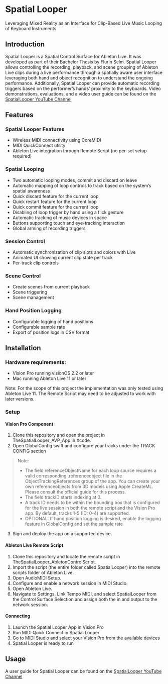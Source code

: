 # Spatial Looper
Leveraging Mixed Reality as an Interface for Clip-Based Live Music Looping of Keyboard Instruments

## Introduction
Spatial Looper is a Spatial Control Surface for Ableton Live. It was developed as part of their Bachelor Thesis by Flurin Selm. Spatial Looper allows controlling the recording, playback, and scene grouping of Ableton Live clips during a live performance through a spatially aware user interface leveraging both hand and object recognition to understand the ongoing performance. Additionally, Spatial Looper can provide automatic recording triggers based on the performer’s hands’ proximity to the keyboards.
Video demonstrations, evaluations, and a video user guide can be found on the [SpatialLooper YouTube Channel](https://www.youtube.com/@spatiallooper)


## Features
### Spatial Looper Features
- Wireless MIDI connectivity using CoreMIDI
- MIDI QuickConnect utility
- Ableton Live integration through Remote Script (no per-set setup required)

### Spatial Looping
- Two automatic looping modes, commit and discard on leave
- Automatic mapping of loop controls to track based on the system’s spatial awareness
- Quick discard feature for the current loop
- Quick restart feature for the current loop
- Quick commit feature for the current loop
- Disabling of loop trigger by hand using a flick gesture
- Automatic tracking of music devices in space
- Buttons supporting touch and eye-tracking interaction
- Global arming of recording triggers

### Session Control
- Automatic synchronization of clip slots and colors with Live
- Animated UI showing current clip state per track
- Per-track clip controls

### Scene Control
- Create scenes from current playback
- Scene triggering
- Scene management

### Hand Position Logging
- Configurable logging of hand positions
- Configurable sample rate
- Export of position logs in CSV format


## Installation
### Hardware requirements:
- Vision Pro running visionOS 2.2 or later
- Mac running Ableton Live 11 or later

Note: For the scope of this project the implementation was only tested using Ableton Live 11. The Remote Script may need to be adjusted to work with later versions.

### Setup
#### Vision Pro Component
1. Clone this repository and open the project in TheSpatialLooper_AVP_App in Xcode.
2. Open GlobalConfig.swift and configure your tracks under the TRACK CONFIG section
> Note:
> - The field referenceObjectName for each loop source requires a valid corresponding .referenceobject file in the ObjectTrackingReferences group of the app. You can create your own referenceobjects from 3D models using Apple CreateML. Please consult the official guide for this process.
> - The field trackID starts indexing at 0.
> - A track ID needs to be within the bounding box that is configured for the live session in both the remote script and the Vision Pro app. By default, tracks 1-5 (ID: 0-4) are supported.
> - OPTIONAL: If hand position logging is desired, enable the logging feature in GlobalConfig and set the sample rate
3. Sign and deploy the app on a supported device.

#### Ableton Live Remote Script
1. Clone this repository and locate the remote script in TheSpatialLooper_AbletonControlScript.
2. Import the script (the entire folder called SpatialLooper) into the remote scripts folder of Ableton Live.
3. Open AudioMIDI Setup.
4. Configure and enable a network session in MIDI Studio.
5. Open Ableton Live.
6. Navigate to Settings, Link Tempo MIDI, and select SpatialLooper from the Control Surface Selection and assign both the in and output to the network session.

#### Connecting
1. Launch the Spatial Looper App in Vision Pro
2. Run MIDI Quick Connect in Spatial Looper
3. Go to MIDI Studio and select your Vision Pro from the available devices
4. Spatial Looper is ready to run

## Usage
A user guide for Spatial Looper can be found on the [SpatialLooper YouTube Channel](https://www.youtube.com/@spatiallooper)



